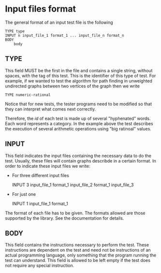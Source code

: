 # Input files format

The general format of an input test file is the following

	TYPE type
	INPUT n input_file_1 format_1 ... input_file_n format_n
	BODY
		body

## TYPE

This field MUST be the first in the file and contains a single string, without spaces, with the tag of this test. This is the identifier of this type of test. For example, if we wanted to test the algorithm for path finding in unweighted undirected graphs between two vertices of the graph then we write

	TYPE numeric-rational

Notice that for new tests, the tester programs need to be modified so that they can interpret what comes next correctly.

Therefore, the _id_ of each test is made up of several "hyphenated" words. Each word represents a category. In the example above the test describes the execution of several arithmetic operations using "big ratinoal" values.

## INPUT

This field indicates the input files containing the necessary data to do the test. Usually, these files will contain graphs describde in a certain format. In order to indicate these input files we write:

- For three different input files

	INPUT 3 input_file_1 format_1 input_file_2 format_1 input_file_3

- For just one

	INPUT 1 input_file_1 format_1

The format of each file has to be given. The formats allowed are those supported by the library. See the documentation for details.

## BODY

This field contains the instructions necessary to perform the test. These instructions are dependent on the test and need not be instructions of an actual programming language, only something that the program running the test can understand. This field is allowed to be left empty if the test does not require any special instruction.
